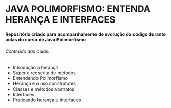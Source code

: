 # ****JAVA POLIMORFISMO: ENTENDA HERANÇA E INTERFACES****

#### Repositório criado para acompanhamento de evolução do código durante aulas do curso de Java Polimorfismo

###### Conteúdo das aulas:



- Introdução a herança
- Super e reescrita de métodos
- Entendendo Polimorfismo
- Herança e o uso construtores
- Classes e métodos abstratos
- Interfaces
- Praticando herança e interfaces